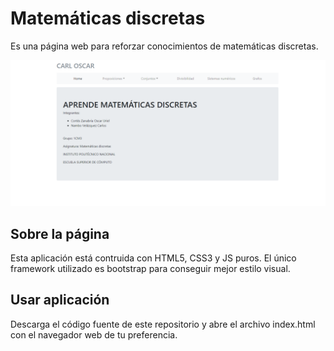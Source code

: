 # Matemáticas discretas 

Es una página web para reforzar conocimientos de matemáticas discretas.

![Inicio de la página](https://raw.githubusercontent.com/OscarUrielCZ/Matematicas_discretas/master/github-assets/home.png)

## Sobre la página

Esta aplicación está contruida con HTML5, CSS3 y JS puros. El único framework utilizado es bootstrap para conseguir mejor estilo visual.

## Usar aplicación

Descarga el código fuente de este repositorio y abre el archivo index.html con el navegador web de tu preferencia.
